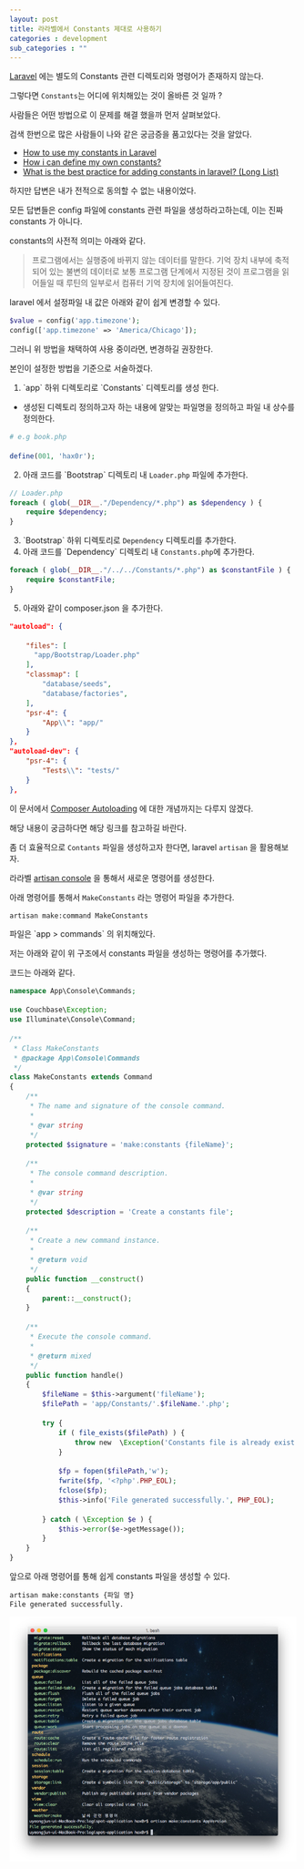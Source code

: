 ```yaml
---
layout: post
title: 라라벨에서 Constants 제대로 사용하기
categories : development
sub_categories : ""
---
```


[Laravel](https://laravel.com/) 에는 별도의 Constants 관련 디렉토리와 명령어가 존재하지 않는다.

그렇다면 `Constants`는 어디에 위치해있는 것이 올바른 것 일까 ?

  
사람들은 어떤 방법으로 이 문제를 해결 했을까 먼저 살펴보았다.

검색 한번으로 많은 사람들이 나와 같은 궁금증을 품고있다는 것을 알았다.

  

*   [How to use my constants in Laravel](https://laravel.io/forum/06-05-2014-how-to-use-my-constants-in-larvel)
*   [How i can define my own constants?](https://laracasts.com/discuss/channels/laravel/l51-how-i-can-define-my-own-constants?page=1)
*   [What is the best practice for adding constants in laravel? (Long List)](https://stackoverflow.com/questions/42155536/what-is-the-best-practice-for-adding-constants-in-laravel-long-list)

  

하지만 답변은 내가 전적으로 동의할 수 없는 내용이었다.

모든 답변들은 config 파일에 constants 관련 파일을 생성하라고하는데, 이는 진짜 constants 가 아니다.

constants의 사전적 의미는 아래와 같다.

  

> 프로그램에서는 실행중에 바뀌지 않는 데이터를 말한다. 기억 장치 내부에 축적되어 있는 불변의 데이터로 보통 프로그램 단계에서 지정된 것이 프로그램을 읽어들일 때 루틴의 일부로서 컴퓨터 기억 장치에 읽어들여진다.


laravel 에서 설정파일 내 값은 아래와 같이 쉽게 변경할 수 있다.


```php
$value = config('app.timezone');
config(['app.timezone' => 'America/Chicago']);
```
  

그러니 위 방법을 채택하여 사용 중이라면, 변경하길 권장한다.

본인이 설정한 방법을 기준으로 서술하겠다.
 
 1. \`app\` 하위 디렉토리로 \`Constants\` 디렉토리를 생성 한다.

- 생성된 디렉토리 정의하고자 하는 내용에 알맞는 파일명을 정의하고 파일 내 상수를 정의한다.

```php
# e.g book.php

define(001, 'hax0r');
```
 
 2. 아래 코드를 \`Bootstrap\` 디렉토리 내 `Loader.php` 파일에 추가한다.

```php
// Loader.php
foreach ( glob(__DIR__."/Dependency/*.php") as $dependency ) {
    require $dependency;
}
```

 3. \`Bootstrap\` 하위 디렉토리로 `Dependency` 디렉토리를 추가한다.
 4. 아래 코드를 \`Dependency\` 디렉토리 내 `Constants.php`에 추가한다.

```php
foreach ( glob(__DIR__."/../../Constants/*.php") as $constantFile ) {
    require $constantFile;
}
```
 5. 아래와 같이 composer.json 을 추가한다.

```json
"autoload": {

    "files": [
      "app/Bootstrap/Loader.php"
    ],
    "classmap": [
        "database/seeds",
        "database/factories",
    ],
    "psr-4": {
        "App\\": "app/"
    }
},
"autoload-dev": {
    "psr-4": {
        "Tests\\": "tests/"
    }
},
```
  

이 문서에서 [Composer Autoloading](https://getcomposer.org/doc/01-basic-usage.md#autoloading) 에 대한 개념까지는 다루지 않겠다.

해당 내용이 궁금하다면 해당 링크를 참고하길 바란다.

좀 더 효율적으로 `Contants` 파일을 생성하고자 한다면, laravel `artisan` 을 활용해보자.

라라벨 [artisan console](https://laravel.com/docs/5.5/artisan) 을 통해서 새로운 명령어를 생성한다.

아래 명령어를 통해서 `MakeConstants` 라는 명령어 파일을 추가한다.

  
```
artisan make:command MakeConstants
```
  

파일은 \`app > commands\` 의 위치해있다.

저는 아래와 같이 위 구조에서 constants 파일을 생성하는 명령어를 추가했다.

코드는 아래와 같다.

  
```php
namespace App\Console\Commands;

use Couchbase\Exception;
use Illuminate\Console\Command;

/**
 * Class MakeConstants
 * @package App\Console\Commands
 */
class MakeConstants extends Command
{
    /**
     * The name and signature of the console command.
     *
     * @var string
     */
    protected $signature = 'make:constants {fileName}';

    /**
     * The console command description.
     *
     * @var string
     */
    protected $description = 'Create a constants file';

    /**
     * Create a new command instance.
     *
     * @return void
     */
    public function __construct()
    {
        parent::__construct();
    }

    /**
     * Execute the console command.
     *
     * @return mixed
     */
    public function handle()
    {
        $fileName = $this->argument('fileName');
        $filePath = 'app/Constants/'.$fileName.'.php';

        try {
            if ( file_exists($filePath) ) {
                throw new  \Exception('Constants file is already exist.');
            }

            $fp = fopen($filePath,'w');
            fwrite($fp, '<?php'.PHP_EOL);
            fclose($fp);
            $this->info('File generated successfully.', PHP_EOL);

        } catch ( \Exception $e ) {
            $this->error($e->getMessage());
        }
    }
}
```
  

앞으로 아래 명령어를 통해 쉽게 constants 파일을 생성할 수 있다.

```
artisan make:constants {파일 명}
File generated successfully.
```  
    
![스크린샷%202018-01-12%20오후%2012.05.24](/assets/images/posts/857/스크린샷%202018-01-12%20오후%2012.05.24.png)
